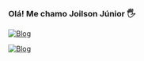 ### Olá! Me chamo Joilson Júnior 🖐️

[![Blog](https://img.shields.io/website-up-down-green-red/http/monip.org.svg)](https://joilsonjunior.github.io/Meu-Perfil/)

[![Blog](https://img.shields.io/badge/Instagram-E4405F?style=for-the-badge&logo=instagram&logoColor=white)](https://joilsonjunior.github.io/Meu-Perfil/)
